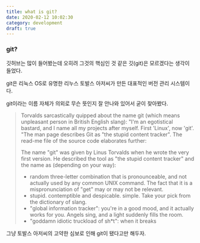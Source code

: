 ```yaml
---
title: what is git?
date: 2020-02-12 10:02:30
category: development
draft: true
---
```


### git?

깃허브는 많이 들어봤는데 오히려 그것의 핵심인 것 같은 깃(git)은 모르겠다는 생각이 들었다.

git은 리눅스 OS로 유명한 리누스 토발스 아저씨가 만든 대표적인 버전 관리 시스템이다.

git이라는 이름 자체가 의외로 무슨 뜻인지 잘 안나와 있어서 굳이 찾아봤다.

> Torvalds sarcastically quipped about the name git (which means unpleasant person in British English slang): "I'm an egotistical bastard, and I name all my projects after myself. First 'Linux', now 'git'. "The man page describes Git as "the stupid content tracker". The read-me file of the source code elaborates further:
>
> The name "git" was given by Linus Torvalds when he wrote the very first version. He described the tool as "the stupid content tracker" and the name as (depending on your way):
>
> - random three-letter combination that is pronounceable, and not actually used by any common UNIX command. The fact that it is a mispronunciation of "get" may or may not be relevant.
> - stupid. contemptible and despicable. simple. Take your pick from the dictionary of slang.
> - "global information tracker": you're in a good mood, and it actually works for you. Angels sing, and a light suddenly fills the room.
> - "goddamn idiotic truckload of sh\*t": when it breaks

그냥 토발스 아저씨의 고약한 심보로 인해 git이 됐다고만 해두자.
